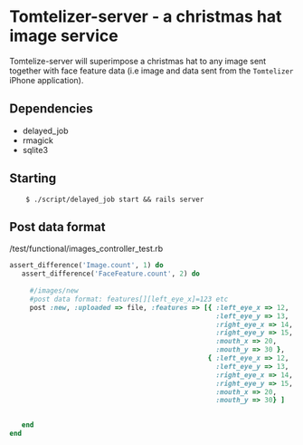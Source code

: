 
Tomtelizer-server - a christmas hat image service
=================================================

Tomtelize-server will superimpose a christmas hat to any image
sent together with face feature data (i.e image and data sent
from the `Tomtelizer` iPhone application).


Dependencies
------------

 * delayed_job
 * rmagick
 * sqlite3


Starting
--------

        $ ./script/delayed_job start && rails server


Post data format
----------------

/test/functional/images_controller_test.rb

```ruby
assert_difference('Image.count', 1) do
   assert_difference('FaceFeature.count', 2) do
    
     #/images/new
     #post data format: features[][left_eye_x]=123 etc
     post :new, :uploaded => file, :features => [{ :left_eye_x => 12,
                                                   :left_eye_y => 13,
                                                   :right_eye_x => 14,
                                                   :right_eye_y => 15,
                                                   :mouth_x => 20,
                                                   :mouth_y => 30 },
                                                 { :left_eye_x => 12,
                                                   :left_eye_y => 13,
                                                   :right_eye_x => 14,
                                                   :right_eye_y => 15,
                                                   :mouth_x => 20,
                                                   :mouth_y => 30} ]

    
   end
end
```


